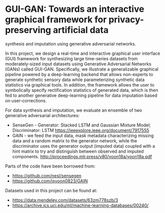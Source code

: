 # GUI-GAN: Towards an interactive graphical framework for privacy-preserving artificial data
synthesis and imputation using generative adversarial networks.

In this project, we design a real-time and interactive graphical user interface (GUI) framework for synthesizing large time-series datasets from moderately-sized input datasets using Generative Adversarial Networks (GANs) called GUI-GAN. Specifically, we illustrate a generalizable graphical pipeline powered by a deep-learning backend that allows non-experts to generate synthetic sensory data while parameterizing synthetic data statistics via graphical tools. In addition, the framework allows the user to symbolically specify rectification statistics of generated data, which is then fed to another generative deep-learning pipeline for data imputation based on user-corrections.

For data synthesis and imputation, we evaluate an ensemble of two generative adversarial architectures:
* SenseGen - Generator: Stacked LSTM and Gaussian Mixture Model; Discriminator: LSTM https://ieeexplore.ieee.org/document/7917555 
* GAIN - we feed the input data, mask metadata characterizing missing data and a random matrix to the generator network, while the discriminator uses the generator output (imputed data) coupled with a hint matrix to try and distinguish between observed and imputed components. http://proceedings.mlr.press/v80/yoon18a/yoon18a.pdf 

Parts of the code have been borrowed from:
* https://github.com/nesl/sensegen
* https://github.com/jsyoon0823/GAIN

Datasets used in this project can be found at:
* https://data.mendeley.com/datasets/63zm778szb/3
* https://archive.ics.uci.edu/ml/machine-learning-databases/00240/ 

